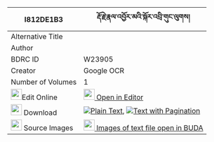 |I812DE1B3|རྡོ་རྗེ་རྣལ་འབྱོར་མའི་སྐོར་འབྲི་གུང་ལུགས། 
| --- | --- 
|Alternative Title |
|Author | 
|BDRC ID | W23905
|Creator | Google OCR
|Number of Volumes| 1
|<img width="25" src="https://img.icons8.com/color/25/000000/edit-property.png">Edit Online| [<img width="25" src="https://avatars.githubusercontent.com/u/45091458?s=200&v=4"> Open in Editor](http://editor.openpecha.org/I812DE1B3)
|<img width="25" src="https://img.icons8.com/fluent/48/000000/download-2.png"/>  Download | [![](https://img.icons8.com/color/20/000000/txt.png)Plain Text](https://github.com/Openpecha/I812DE1B3/releases/download/v1/dorje_naljor_ma_i_kor_drigung__plain_I812DE1B3.zip), [![](https://img.icons8.com/color/20/000000/txt.png)Text with Pagination](https://github.com/Openpecha/I812DE1B3/releases/download/v1/dorje_naljor_ma_i_kor_drigung__pages_I812DE1B3.zip)
|<img width="25" src="https://img.icons8.com/plasticine/100/000000/pictures-folder.png"/>  Source Images | [<img width="25" src="https://library.bdrc.io/icons/BUDA-small.svg"> Images of text file open in BUDA](https://library.bdrc.io/show/bdr:W23905)